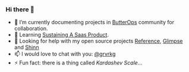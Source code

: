 ### Hi there 👋

- 🔭  I’m currently documenting projects in [ButterOps](https://butterops.dev) community for collaboration.
- 🌱  Learning [Sustaining A Saas Product]().
- 🤔  Looking for help with my open source projects [Reference](https://github.com/butterops/reference), [Glimpse](https://github.com/butterops/glimpse) and [Shinn](https://github.com/butterops/shinn)
- 📫 I would love to chat with you: [@grvrkg](https://www.linkedin.com/in/grvrkg/)
- ⚡ Fun fact: there is a thing called *Kardashev Scale*...

